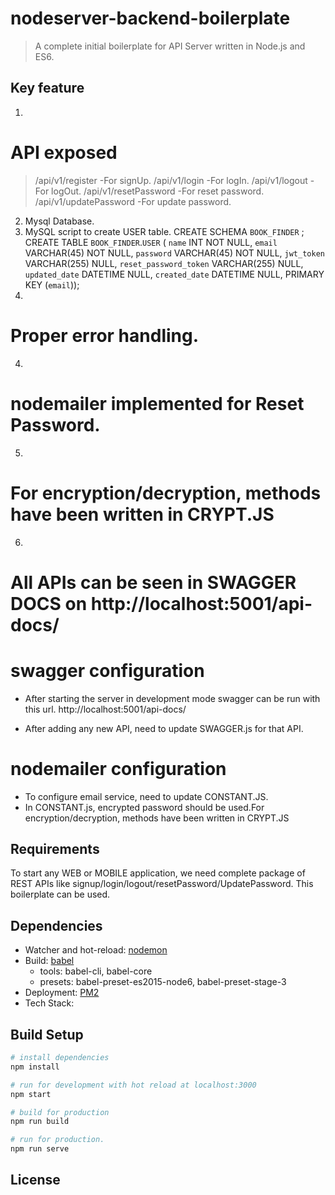 # nodeserver-backend-boilerplate

> A complete initial boilerplate for API Server written in Node.js and ES6.

## Key feature
1. 
# API exposed
> /api/v1/register         -For signUp.
> /api/v1/login            -For logIn.
> /api/v1/logout           -For logOut.
> /api/v1/resetPassword    -For reset password.
> /api/v1/updatePassword   -For update password.

2. Mysql Database.
6. MySQL script to create USER table.
    CREATE SCHEMA `BOOK_FINDER` ;
    CREATE TABLE `BOOK_FINDER`.`USER` (
      `name` INT NOT NULL,
      `email` VARCHAR(45) NOT NULL,
      `password` VARCHAR(45) NOT NULL,
      `jwt_token` VARCHAR(255) NULL,
      `reset_password_token` VARCHAR(255) NULL,
      `updated_date` DATETIME NULL,
      `created_date` DATETIME NULL,
      PRIMARY KEY (`email`));
3. 
# Proper error handling.

4. 
# nodemailer implemented for Reset Password.

5. 
# For encryption/decryption, methods have been written in CRYPT.JS

6. 
# All APIs can be seen in SWAGGER DOCS on http://localhost:5001/api-docs/

# swagger configuration
- After starting the server in development mode swagger can be run with this url.
  http://localhost:5001/api-docs/

- After adding any new API, need to update SWAGGER.js for that API.

# nodemailer configuration
- To configure email service, need to update CONSTANT.JS.
- In CONSTANT.js, encrypted password should be used.For encryption/decryption, methods have been written in      CRYPT.JS


## Requirements
To start any WEB or MOBILE application, we need complete package of REST APIs
like signup/login/logout/resetPassword/UpdatePassword.
This boilerplate can be used.

## Dependencies

- Watcher and hot-reload: [nodemon](http://nodemon.io/)
- Build: [babel](http://babeljs.io/)
    + tools: babel-cli, babel-core
    + presets: babel-preset-es2015-node6, babel-preset-stage-3
- Deployment: [PM2](https://github.com/Unitech/pm2)
- Tech Stack: 


## Build Setup

``` bash 
# install dependencies
npm install

# run for development with hot reload at localhost:3000
npm start

# build for production
npm run build

# run for production.
npm run serve
```
## License
